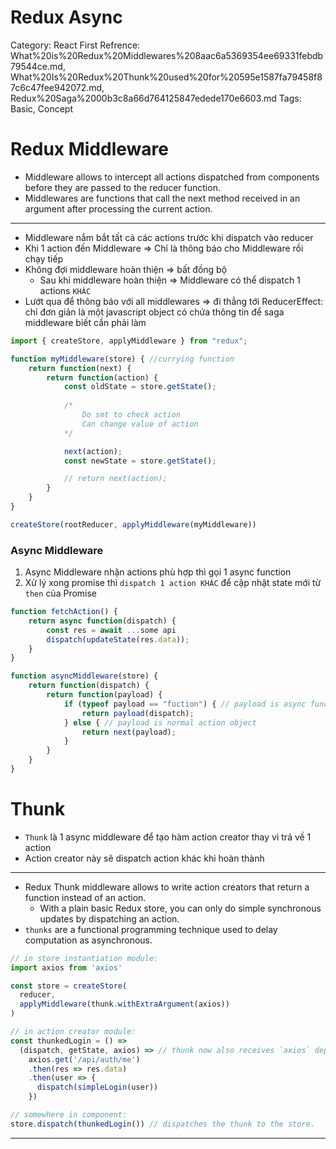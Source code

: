 # Redux Async

Category: React
First Refrence: What%20is%20Redux%20Middlewares%208aac6a5369354ee69331febdb79544ce.md, What%20Is%20Redux%20Thunk%20used%20for%20595e1587fa79458f87c6c47fee942072.md, Redux%20Saga%2000b3c8a66d764125847edede170e6603.md
Tags: Basic, Concept

# Redux Middleware

- Middleware allows to intercept all actions dispatched from components before they are passed to the reducer function.
- Middlewares are functions that call the next method received in an argument after processing the current action.

---

- Middleware nắm bắt tất cả các actions trước khi dispatch vào reducer
- Khi 1 action đến Middleware ⇒ Chỉ là thông báo cho Middleware rồi chạy tiếp
- Không đợi middleware hoàn thiện => bất đồng bộ
    - Sau khi middleware hoàn thiện => Middleware có thể dispatch 1 actions `KHÁC`
- Lướt qua để thông báo với all middlewares => đi thẳng tới ReducerEffect: chỉ đơn giản là một javascript object có chứa thông tin để saga middleware biết cần phải làm

```jsx
import { createStore, applyMiddleware } from "redux";

function myMiddleware(store) { //currying function
	return function(next) {
		return function(action) {
			const oldState = store.getState();
			
			/*
				Do smt to check action
				Can change value of action
			*/

			next(action);
			const newState = store.getState();

			// return next(action);
		}
	}
}

createStore(rootReducer, applyMiddleware(myMiddleware))
```

### Async Middleware

1. Async Middleware nhận actions phù hợp thì gọi 1 async function
2. Xử lý xong promise thì `dispatch 1 action KHÁC` để cập nhật state mới từ `then` của Promise

```jsx
function fetchAction() {
	return async function(dispatch) {
		const res = await ...some api
		dispatch(updateState(res.data));
	}
}

function asyncMiddleware(store) {
	return function(dispatch) {
		return function(payload) {
			if (typeof payload == "fuction") { // payload is async function
				return payload(dispatch);
			} else { // payload is normal action object
				return next(payload);
			}
		}
	}
}

```

# Thunk

- `Thunk` là 1 async middleware để tạo hàm action creator thay vì trả về 1 action
- Action creator này sẽ dispatch action khác khi hoàn thành

---

- Redux Thunk middleware allows to write action creators that return a function instead of an action.
    - With a plain basic Redux store, you can only do simple synchronous updates by dispatching an action.
- `thunks` are a functional programming technique used to delay computation as asynchronous.

```jsx
// in store instantiation module:
import axios from 'axios'

const store = createStore(
  reducer,
  applyMiddleware(thunk.withExtraArgument(axios))
)

// in action creator module:
const thunkedLogin = () =>
  (dispatch, getState, axios) => // thunk now also receives `axios` dep.
    axios.get('/api/auth/me')
    .then(res => res.data)
    .then(user => {
      dispatch(simpleLogin(user))
    })

// somewhere in component:
store.dispatch(thunkedLogin()) // dispatches the thunk to the store.
```

---